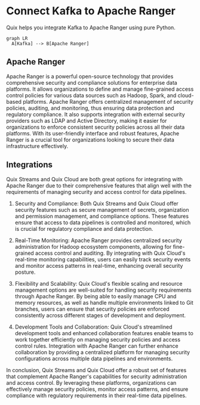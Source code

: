 # Connect Kafka to Apache Ranger

Quix helps you integrate Kafka to Apache Ranger using pure Python.

```mermaid
graph LR
  A[Kafka] --> B[Apache Ranger]
```

## Apache Ranger

Apache Ranger is a powerful open-source technology that provides comprehensive security and compliance solutions for enterprise data platforms. It allows organizations to define and manage fine-grained access control policies for various data sources such as Hadoop, Spark, and cloud-based platforms. Apache Ranger offers centralized management of security policies, auditing, and monitoring, thus ensuring data protection and regulatory compliance. It also supports integration with external security providers such as LDAP and Active Directory, making it easier for organizations to enforce consistent security policies across all their data platforms. With its user-friendly interface and robust features, Apache Ranger is a crucial tool for organizations looking to secure their data infrastructure effectively.

## Integrations

Quix Streams and Quix Cloud are both great options for integrating with Apache Ranger due to their comprehensive features that align well with the requirements of managing security and access control for data pipelines. 

1. Security and Compliance: Both Quix Streams and Quix Cloud offer security features such as secure management of secrets, organization and permission management, and compliance options. These features ensure that access to data pipelines is controlled and monitored, which is crucial for regulatory compliance and data protection.

2. Real-Time Monitoring: Apache Ranger provides centralized security administration for Hadoop ecosystem components, allowing for fine-grained access control and auditing. By integrating with Quix Cloud's real-time monitoring capabilities, users can easily track security events and monitor access patterns in real-time, enhancing overall security posture.

3. Flexibility and Scalability: Quix Cloud's flexible scaling and resource management options are well-suited for handling security requirements through Apache Ranger. By being able to easily manage CPU and memory resources, as well as handle multiple environments linked to Git branches, users can ensure that security policies are enforced consistently across different stages of development and deployment.

4. Development Tools and Collaboration: Quix Cloud's streamlined development tools and enhanced collaboration features enable teams to work together efficiently on managing security policies and access control rules. Integration with Apache Ranger can further enhance collaboration by providing a centralized platform for managing security configurations across multiple data pipelines and environments.

In conclusion, Quix Streams and Quix Cloud offer a robust set of features that complement Apache Ranger's capabilities for security administration and access control. By leveraging these platforms, organizations can effectively manage security policies, monitor access patterns, and ensure compliance with regulatory requirements in their real-time data pipelines.

